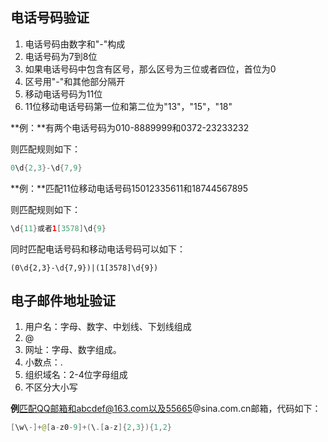 ## 电话号码验证

1. 电话号码由数字和"-"构成
2. 电话号码为7到8位
3. 如果电话号码中包含有区号，那么区号为三位或者四位，首位为0
4. 区号用"-"和其他部分隔开
5. 移动电话号码为11位
6. 11位移动电话号码第一位和第二位为"13"，"15"，"18"

**例：**有两个电话号码为010-8889999和0372-23233232

则匹配规则如下：

```java
0\d{2,3}-\d{7,9}
```

**例：**匹配11位移动电话号码15012335611和18744567895

则匹配规则如下：

```java
\d{11}或者1[3578]\d{9}
```

同时匹配电话号码和移动电话号码可以如下：

```
(0\d{2,3}-\d{7,9})|(1[3578]\d{9})
```



## 电子邮件地址验证

1. 用户名：字母、数字、中划线、下划线组成
2. @
3. 网址：字母、数字组成。
4. 小数点：.
5. 组织域名：2-4位字母组成
6. 不区分大小写

**例**匹配QQ邮箱和abcdef@163.com以及55665@sina.com.cn邮箱，代码如下：

```java
[\w\-]+@[a-z0-9]+(\.[a-z]{2,3}){1,2}
```

